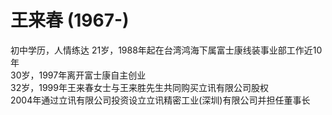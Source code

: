 # 王来春 (1967-)
初中学历，人情练达
21岁，1988年起在台湾鸿海下属富士康线装事业部工作近10年    
30岁，1997年离开富士康自主创业     
32岁，1999年王来春女士与王来胜先生共同购买立讯有限公司股权     
2004年通过立讯有限公司投资设立立讯精密工业(深圳)有限公司并担任董事长   
